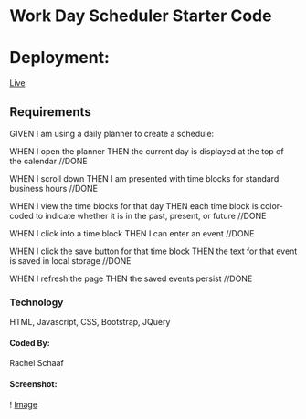 # Work Day Scheduler Starter Code

# Deployment: 
[Live](https://raesii.github.io/work-day-scheduler/)

## Requirements
GIVEN I am using a daily planner to create a schedule:

WHEN I open the planner
THEN the current day is displayed at the top of the calendar //DONE

WHEN I scroll down
THEN I am presented with time blocks for standard business hours //DONE


WHEN I view the time blocks for that day
THEN each time block is color-coded to indicate whether it is in the past, present, or future //DONE 

WHEN I click into a time block
THEN I can enter an event //DONE


WHEN I click the save button for that time block
THEN the text for that event is saved in local storage //DONE


WHEN I refresh the page
THEN the saved events persist //DONE

### Technology
HTML, Javascript, CSS, Bootstrap, JQuery

#### Coded By:
Rachel Schaaf

#### Screenshot:

! [Image](./image1.png)
